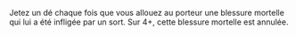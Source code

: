 Jetez un dé chaque fois que vous allouez au porteur une blessure mortelle qui lui a été infligée par un sort. Sur 4+, cette blessure mortelle est annulée.